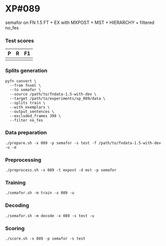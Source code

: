 # XP\#089

semafor on FN 1.5 FT + EX with MXPOST + MST + HIERARCHY + filtered no_fes

### Test scores
| P | R | F1 |
| --- | --- | --- |
|  |  |  |

### Splits generation
```
pyfn convert \
  --from fnxml \
  --to semafor \
  --source /path/to/fndata-1.5-with-dev \
  --target /path/to/experiments/xp_089/data \
  --splits train \
  --with_exemplars \
  --output_sentences \
  --excluded_frames 398 \
  --filter no_fes
```

### Data preparation
```
./prepare.sh -x 089 -p semafor -s test -f /path/to/fndata-1.5-with-dev -u -e
```

### Preprocessing
```
./preprocess.sh -x 089 -t mxpost -d mst -p semafor
```

### Training
```
./semafor.sh -m train -x 089 -u
```

### Decoding
```
./semafor.sh -m decode -x 089 -s test -u
```

### Scoring
```
./score.sh -x 089 -p semafor -s test
```
